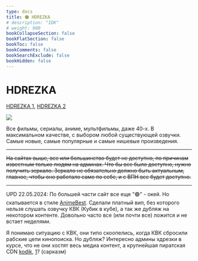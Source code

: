 ```yaml
---
type: docs
title: 🟠 HDREZKA
# description: "IDK"
# weight: 900
bookCollapseSection: false
bookFlatSection: false
bookToc: false
bookComments: false
bookSearchExclude: false
bookHidden: false
---
```


# HDREZKA

[HDREZKA 1](https://rezka.ag/?nt), [HDREZKA 2](https://hdrezka.ag/?nt)

![](@img/hdrezka-screenshot.jpg)

Все фильмы, сериалы, аниме, мультфильмы, даже 40-х. В максимальном качестве, с выбором любой существующей озвучки. Самые новые, самые популярные и самые нишевые произведения.

---

~~На сайтах выше, все или большинство будет не доступно, по причинам известным только людям на админах. Что бы все было доступно, нужно получить зеркало. Зеркало не обязательно должно быть актуальным, главное, чтобы оно работало само по себе, и с ВПН все будет доступно.~~

---

UPD 22.05.2024: По большей части сайт все еще "🟢" - окей. Но скатывается в стиле [AnimeBest](../animebest). Сделали платный вип, без которого нельзя слушать озвучку КВК (Кубик в кубе), а так же дубляж на некотором контенте. Довольно часто все (или почти все) ложится и не встает неделями.

Я понимаю ситуацию с КВК, они типо скоопелись, когда КВК сбросили рабские цепи кинопоиска. Но дубляж? Интересно админы хдрезки в курсе, что не они хостят весь медиа контент, а крупнейшая пиратская CDN [kodik](https://bd.kodik.biz/?nt), [1](https://kodik.cc/?nt)? (сарказм)
